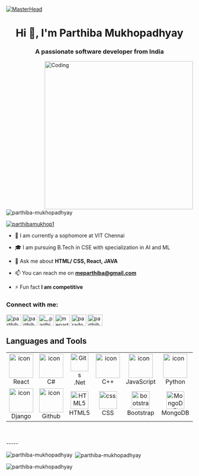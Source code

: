 [![MasterHead](https://theacemakers.com/wp-content/uploads/2020/05/website-clipart-internet-gif-18.gif)](https://Parthiba-Mukhopadhyay.io)

<h1 align="center">Hi 👋, I'm Parthiba Mukhopadhyay</h1>
<h3 align="center">A passionate software developer from India</h3>
<img align="right" alt="Coding" width="400" src="https://cdn.dribbble.com/users/2131993/screenshots/4948736/thoughtworks-gif_dribbble.gif">
<p align="left"> <img src="https://komarev.com/ghpvc/?username=parthiba-mukhopadhyay&label=Profile%20views&color=0e75b6&style=flat" alt="parthiba-mukhopadhyay" /> </p>

<p align="left"> <a href="https://twitter.com/parthibamukhop1" target="blank"><img src="https://img.shields.io/twitter/follow/parthibamukhop1?logo=twitter&style=for-the-badge" alt="parthibamukhop1" /></a> </p>

- 🏫 I am currently a sophomore at VIT Chennai 

- 🎓 I am pursuing B.Tech in CSE with specialization in AI and ML

- 💬 Ask me about **HTML/ CSS, React, JAVA**

- 📫 You can reach me on **meparthiba@gmail.com**

- ⚡ Fun fact **I am competitive**

<h3 align="left">Connect with me:</h3>
<p align="left">
<a href="https://twitter.com/parthibamukhop1" target="blank"><img align="center" src="https://raw.githubusercontent.com/rahuldkjain/github-profile-readme-generator/master/src/images/icons/Social/twitter.svg" alt="parthibamukhop1" height="30" width="40" /></a>
<a href="https://linkedin.com/in/parthiba-mukhopadhyay" target="blank"><img align="center" src="https://raw.githubusercontent.com/rahuldkjain/github-profile-readme-generator/master/src/images/icons/Social/linked-in-alt.svg" alt="parthiba-mukhopadhyay" height="30" width="40" /></a>
<a href="https://instagram.com/_.parthiba._" target="blank"><img align="center" src="https://raw.githubusercontent.com/rahuldkjain/github-profile-readme-generator/master/src/images/icons/Social/instagram.svg" alt="_.parthiba._" height="30" width="40" /></a>
<a href="https://www.hackerrank.com/meparthiba" target="blank"><img align="center" src="https://raw.githubusercontent.com/rahuldkjain/github-profile-readme-generator/master/src/images/icons/Social/hackerrank.svg" alt="meparthiba" height="30" width="40" /></a>
<a href="https://www.leetcode.com/paradox_2002" target="blank"><img align="center" src="https://raw.githubusercontent.com/rahuldkjain/github-profile-readme-generator/master/src/images/icons/Social/leet-code.svg" alt="paradox_2002" height="30" width="40" /></a>
<a href="https://auth.geeksforgeeks.org/user/parthibamukhopadhyay2021" target="blank"><img align="center" src="https://raw.githubusercontent.com/rahuldkjain/github-profile-readme-generator/master/src/images/icons/Social/geeks-for-geeks.svg" alt="parthibamukhopadhyay2021" height="30" width="40" /></a>
</p>

## Languages and Tools
<table align="center">
  <tr>
    <td align="center" width="96">
        <img src="https://techstack-generator.vercel.app/react-icon.svg" alt="icon" width="65" height="65" />
      <br>React
    </td>
    <td align="center" width="96">
        <img src="https://techstack-generator.vercel.app/java-icon.svg" alt="icon" width="65" height="65" />
      <br>C#
    </td>
    <td align="center" width="96"> 
        <img src="https://techstack-generator.vercel.app/ts-icon.svg" width="48" height="48" alt="Git" />
    s  <br>.Net
    </td>
    <td align="center" width="96">
        <img src="https://techstack-generator.vercel.app/cpp-icon.svg" alt="icon" width="65" height="65" />
      <br>C++
    </td>
    <td align="center" width="96">
        <img src="https://techstack-generator.vercel.app/js-icon.svg" alt="icon" width="65" height="65" />
      <br>JavaScript
    </td>
     <td align="center" width="96">
      <a href="#macropower-tech">
        <img src="https://techstack-generator.vercel.app/python-icon.svg" alt="icon" width="65" height="65" />
      </a>
      <br>Python
    </td>
    <td align="center" width="96">
        <img src="https://techstack-generator.vercel.app/mysql-icon.svg" alt="icon" width="65" height="65" />
      <br>MySQL
    </td>
  </tr>
  <tr>
  <td align="center" width="96">
        <img src="https://techstack-generator.vercel.app/django-icon.svg" alt="icon" width="65" height="65" />
      <br>Django
    <td align="center" width="96">
        <img src="https://techstack-generator.vercel.app/github-icon.svg" alt="icon" width="65" height="65" />
      <br>Github
    </td>
    <td align="center"  width="96">
        <img src="https://skillicons.dev/icons?i=html" width="48" height="48" alt="HTML5" />
      <br>HTML5
    </td>
    <td align="center" width="96">
        <img src="https://skillicons.dev/icons?i=css" width="48" height="48" alt="css" />
      <br>CSS
    </td>
    <td align="center"  width="96">
        <img src="https://skillicons.dev/icons?i=bootstrap" width="48" height="48" alt="bootstrap" />
      <br>Bootstrap
    </td>
      <td align="center" width="96">
        <img src="https://skillicons.dev/icons?i=mongodb" width="48" height="48" alt="MongoDB" />
      <br>MongoDB
    </td>
        <td align="center" width="96">
        <img src="https://skillicons.dev/icons?i=nodejs" width="48" height="48" alt="Nodejs" />
      <br>Nodejs
      </td>
      </td>
   
  
 </tr>
</table>
<br><br>
</tr>
</tr></tr>
-----

<p><img align="left" src="https://github-readme-stats.vercel.app/api/top-langs?username=parthiba-mukhopadhyay&show_icons=true&locale=en&layout=compact" alt="parthiba-mukhopadhyay" /></p>

<p>&nbsp;<img align="center" src="https://github-readme-stats.vercel.app/api?username=parthiba-mukhopadhyay&show_icons=true&locale=en" alt="parthiba-mukhopadhyay" /></p>

<p><img align="center" src="https://github-readme-streak-stats.herokuapp.com/?user=parthiba-mukhopadhyay&" alt="parthiba-mukhopadhyay" /></p>
